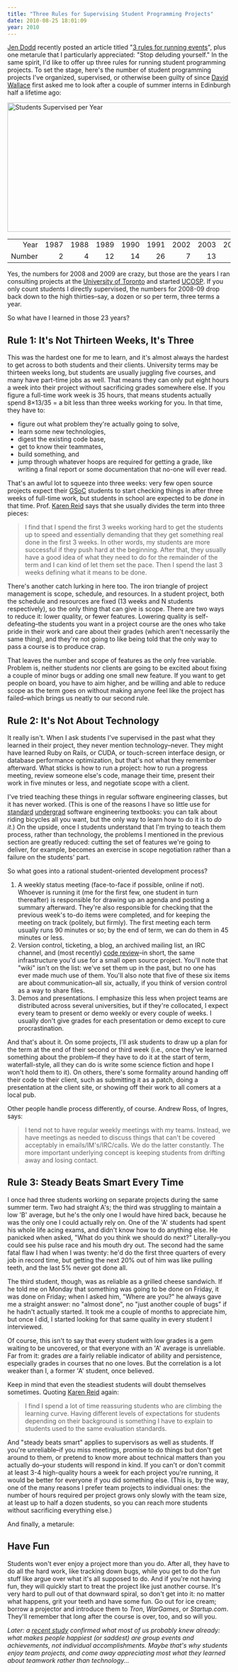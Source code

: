 ```yaml
---
title: "Three Rules for Supervising Student Programming Projects"
date: 2010-08-25 18:01:09
year: 2010
---
```

<a href="http://jendodd.com">Jen Dodd</a> recently posted an article titled "<a href="http://jendodd.com/2010/08/16/3-rules-for-running-events/">3 rules for running events</a>", plus one metarule that I particularly appreciated: "Stop deluding yourself."  In the same spirit, I'd like to offer up three rules for running student programming projects.  To set the stage, here's the number of student programming projects I've organized, supervised, or otherwise been guilty of since <a href="http://en.wikipedia.org/wiki/David_Wallace_%28physicist%29">David Wallace</a> first asked me to look after a couple of summer interns in Edinburgh half a lifetime ago:
<div>

<img title="students-supervised-per-year" src="{{'/files/2010/08/students-supervised-per-year.png' | relative_url}}" border="0" alt="Students Supervised per Year" width="525" height="291" />
<table>
<tbody>
<tr style="text-align: right;">
<td>Year</td>
<td>1987</td>
<td>1988</td>
<td>1989</td>
<td>1990</td>
<td>1991</td>
<td>2002</td>
<td>2003</td>
<td>2004</td>
<td>2005</td>
<td>2006</td>
<td>2007</td>
<td>2008</td>
<td>2009</td>
<td>2010</td>
</tr>
<tr>
<td>Number</td>
<td style="text-align: right;">2</td>
<td style="text-align: right;">4</td>
<td style="text-align: right;">12</td>
<td style="text-align: right;">14</td>
<td style="text-align: right;">26</td>
<td style="text-align: right;">7</td>
<td style="text-align: right;">13</td>
<td style="text-align: right;">35</td>
<td style="text-align: right;">42</td>
<td style="text-align: right;">34</td>
<td style="text-align: right;">38</td>
<td style="text-align: right;">78</td>
<td style="text-align: right;">110</td>
<td style="text-align: right;">49</td>
</tr>
</tbody>
</table>
</div>
Yes, the numbers for 2008 and 2009 are crazy, but those are the years I ran consulting projects at the <a href="http://www.utoronto.ca">University of Toronto</a> and started <a href="http://ucosp.ca">UCOSP</a>.  If you only count students I directly supervised, the numbers for 2008-09 drop back down to the high thirties–say, a dozen or so per term, three terms a year.

So what have I learned in those 23 years?
<h2>Rule 1: It's Not Thirteen Weeks, It's Three</h2>
This was the hardest one for me to learn, and it's almost always the hardest to get across to both students and their clients.  University terms may be thirteen weeks long, but students are usually juggling five courses, and many have part-time jobs as well.  That means they can only put eight hours a week into their project without sacrificing grades somewhere else.  If you figure a full-time work week is 35 hours, that means students actually spend 8×13/35 = a bit less than three weeks working for you.  In that time, they have to:
<ul>
  <li>figure out what problem they're actually going to solve,</li>
  <li>learn some new technologies,</li>
  <li>digest the existing code base,</li>
  <li>get to know their teammates,</li>
  <li>build something, and</li>
  <li>jump through whatever hoops are required for getting a grade, like writing a final report or some documentation that no-one will ever read.</li>
</ul>
That's an awful lot to squeeze into three weeks: very few open source projects expect their <a href="http://code.google.com/soc/">GSoC</a> students to start checking things in after three weeks of full-time work, but students in school are expected to be <em>done</em> in that time.  Prof. <a href="http://www.cs.utoronto.ca/~reid">Karen Reid</a> says that she usually divides the term into three pieces:
<blockquote>I find that I spend the first 3 weeks working hard to get the students up to speed and essentially demanding that they get something real done in the first 3 weeks.  In other words, my students are more successful if they push hard at the beginning. After that, they usually have a good idea of what they need to do for the remainder of the term and I can kind of let them set the pace.  Then I spend the last 3 weeks defining what it means to be done.</blockquote>
There's another catch lurking in here too.  The iron triangle of project management is scope, schedule, and resources.  In a student project, both the schedule and resources are fixed (13 weeks and N students respectively), so the only thing that can give is scope.  There are two ways to reduce it: lower quality, or fewer features.  Lowering quality is self-defeating–the students you want in a project course are the ones who take pride in their work and care about their grades (which aren't necessarily the same thing), and they're not going to like being told that the only way to pass a course is to produce crap.

That leaves the number and scope of features as the only free variable.  Problem is, neither students nor clients are going to be excited about fixing a couple of minor bugs or adding one small new feature.  If you want to get people on board, you have to aim higher, and be willing and able to reduce scope as the term goes on without making anyone feel like the project has failed–which brings us neatly to our second rule.
<h2>Rule 2: It's Not About Technology</h2>
It really isn't.  When I ask students I've supervised in the past what they learned in their project, they never mention technology–never.  They might have learned Ruby on Rails, or CUDA, or touch-screen interface design, or database performance optimization, but that's not what they remember afterward.  What sticks is how to run a project: how to run a progress meeting, review someone else's code, manage their time, present their work in five minutes or less, and negotiate scope with a client.

I've tried teaching these things in regular software engineering classes, but it has never worked.  (This is one of the reasons I have so little use for <a href="http://www.amazon.com/Software-Engineering-9th-Ian-Sommerville/dp/0137035152">standard</a> <a href="http://www.amazon.com/Software-Engineering-Practitioners-Roger-Pressman/dp/0073375977">undergrad</a> software engineering textbooks: you can talk about riding bicycles all you want, but the only way to learn how to do it is to <em>do it</em>.)  On the upside, once I students understand that I'm trying to teach them process, rather than technology, the problems I mentioned in the previous section are greatly reduced: cutting the set of features we're going to deliver, for example, becomes an exercise in scope negotiation rather than a failure on the students' part.

So what goes into a rational student-oriented development process?
<ol>
  <li>A weekly status meeting (face-to-face if possible, online if not).  Whoever is running it (me for the first few, one student in turn thereafter) is responsible for drawing up an agenda and posting a summary afterward.  They're also responsible for checking that the previous week's to-do items were completed, and for keeping the meeting on track (politely, but firmly).  The first meeting each term usually runs 90 minutes or so; by the end of term, we can do them in 45 minutes or less.</li>
  <li>Version control, ticketing, a blog, an archived mailing list, an IRC channel, and (most recently) <a href="http://www.reviewboard.org/">code review</a>–in short, the same infrastructure you'd use for a small open source project.  You'll note that "wiki" isn't on the list: we've set them up in the past, but no one has ever made much use of them.  You'll also note that five of these six items are about communication–all six, actually, if you think of version control as a way to share files.</li>
  <li>Demos and presentations.  I emphasize this less when project teams are distributed across several universities, but if they're collocated, I expect every team to present or demo weekly or every couple of weeks.  I usually don't give grades for each presentation or demo except to cure procrastination.</li>
</ol>
And that's about it.  On some projects, I'll ask students to draw up a plan for the term at the end of their second or third week (i.e., once they've learned something about the problem–if they have to do it at the start of term, waterfall-style, all they can do is write some science fiction and hope I won't hold them to it).  On others, there's some formality around handing off their code to their client, such as submitting it as a patch, doing a presentation at the client site, or showing off their work to all comers at a local pub.

Other people handle process differently, of course.  Andrew Ross, of Ingres, says:
<blockquote>I tend not to have regular weekly meetings with my teams. Instead, we have meetings as needed to discuss things that can't be covered acceptably in emails/IM's/IRC/calls. We do the latter constantly. The more important underlying concept is keeping students from drifting away and losing contact.</blockquote>
<h2>Rule 3: Steady Beats Smart Every Time</h2>
I once had three students working on separate projects during the same summer term.  Two had straight A's; the third was struggling to maintain a low 'B' average, but he's the only one I would have hired back, because he was the only one I could actually rely on.  One of the 'A' students had spent his whole life acing exams, and didn't know how to do anything else.  He panicked when asked, "What do you think we should do next?" Literally–you could see his pulse race and his mouth dry out.  The second had the same fatal flaw I had when I was twenty: he'd do the first three quarters of every job in record time, but getting the next 20% out of him was like pulling teeth, and the last 5% never got done all.

The third student, though, was as reliable as a grilled cheese sandwich.  If he told me on Monday that something was going to be done on Friday, it was done on Friday; when I asked him, "Where are you?" he always gave me a straight answer: no "almost done", no "just another couple of bugs" if he hadn't actually started.  It took me a couple of months to appreciate him, but once I did, I started looking for that same quality in every student I interviewed.

Of course, this isn't to say that every student with low grades is a gem waiting to be uncovered, or that everyone with an 'A' average is unreliable.  Far from it: grades <em>are</em> a fairly reliable indicator of ability and persistence, especially grades in courses that no one loves.  But the correlation is a lot weaker than I, a former 'A' student, once believed.

Keep in mind that even the steadiest students will doubt themselves sometimes.  Quoting <a href="http://www.cs.utoronto.ca/~reid">Karen Reid</a> again:
<blockquote>I find I spend a lot of time reassuring students who are climbing the learning curve.  Having different levels of expectations for students depending on their background is something I have to explain to students used to the same evaluation standards.</blockquote>
And "steady beats smart" applies to supervisors as well as students.  If you're unreliable–if you miss meetings, promise to do things but don't get around to them, or pretend to know more about technical matters than you actually do–your students will respond in kind.  If you can't or don't commit at least 3-4 high-quality hours a week for each project you're running, it would be better for everyone if you did something else.  (This is, by the way, one of the many reasons I prefer team projects to individual ones: the number of hours required per project grows only slowly with the team size, at least up to half a dozen students, so you can reach more students without sacrificing everything else.)

And finally, a metarule:
<h2>Have Fun</h2>
Students won't ever enjoy a project more than you do.  After all, they have to do all the hard work, like tracking down bugs, while you get to do the fun stuff like argue over what it's all supposed to do.  And if you're not having fun, they will quickly start to treat the project like just another course.  It's very hard to pull out of that downward spiral, so don't get into it: no matter what happens, grit your teeth and have some fun.  Go out for ice cream; borrow a projector and introduce them to <cite>Tron</cite>, <cite>WarGames</cite>, or <cite>Startup.com</cite>.  They'll remember that long after the course is over, too, and so will you.

<em>Later: a <a href="http://www.futurity.org/society-culture/what-makes-us-happy-can-make-us-sad/">recent study</a> confirmed what most of us probably knew already: what makes people happiest (or saddest) are group events and achievements, not individual accomplishments.  Maybe that's why students enjoy team projects, and come away appreciating most what they learned about teamwork rather than technology...</em>
